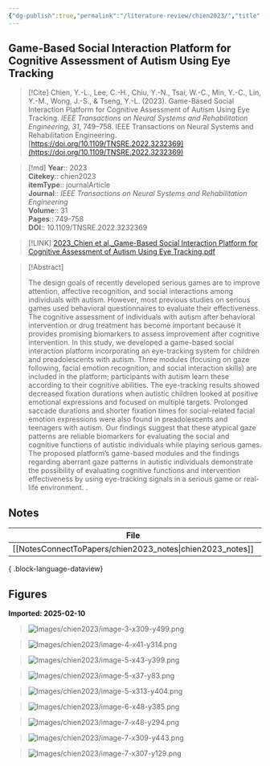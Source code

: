 ```yaml
---
{"dg-publish":true,"permalink":"/literature-review/chien2023/","title":"Game-Based Social Interaction Platform for Cognitive Assessment of Autism Using Eye Tracking","tags":["Face","recognition","Autism","eye","tracking","Gaze","tracking","Emotion","recognition","Games","Biomarkers","autism","spectrum","disorder","serious","games","Pediatrics","Social","interaction","game","EyeTracking"]}
---
```



## Game-Based Social Interaction Platform for Cognitive Assessment of Autism Using Eye Tracking

> [!Cite]
> Chien, Y.-L., Lee, C.-H., Chiu, Y.-N., Tsai, W.-C., Min, Y.-C., Lin, Y.-M., Wong, J.-S., & Tseng, Y.-L. (2023). Game-Based Social Interaction Platform for Cognitive Assessment of Autism Using Eye Tracking. _IEEE Transactions on Neural Systems and Rehabilitation Engineering_, _31_, 749–758. IEEE Transactions on Neural Systems and Rehabilitation Engineering. [https://doi.org/10.1109/TNSRE.2022.3232369](https://doi.org/10.1109/TNSRE.2022.3232369)


>[!md]
> **Year**:: 2023   
> **Citekey**:: chien2023  
> **itemType**:: journalArticle  
> **Journal**:: *IEEE Transactions on Neural Systems and Rehabilitation Engineering*  
> **Volume**:: 31   
> **Pages**:: 749-758  
> **DOI**:: 10.1109/TNSRE.2022.3232369    

> [!LINK] 
> [2023_Chien et al._Game-Based Social Interaction Platform for Cognitive Assessment of Autism Using Eye Tracking.pdf](zotero://select/library/items/N8PWGWIV)

> [!Abstract]
>
> The design goals of recently developed serious games are to improve attention, affective recognition, and social interactions among individuals with autism. However, most previous studies on serious games used behavioral questionnaires to evaluate their effectiveness. The cognitive assessment of individuals with autism after behavioral intervention or drug treatment has become important because it provides promising biomarkers to assess improvement after cognitive intervention. In this study, we developed a game-based social interaction platform incorporating an eye-tracking system for children and preadolescents with autism. Three modules (focusing on gaze following, facial emotion recognition, and social interaction skills) are included in the platform; participants with autism learn these according to their cognitive abilities. The eye-tracking results showed decreased fixation durations when autistic children looked at positive emotional expressions and focused on multiple targets. Prolonged saccade durations and shorter fixation times for social-related facial emotion expressions were also found in preadolescents and teenagers with autism. Our findings suggest that these atypical gaze patterns are reliable biomarkers for evaluating the social and cognitive functions of autistic individuals while playing serious games. The proposed platform’s game-based modules and the findings regarding aberrant gaze patterns in autistic individuals demonstrate the possibility of evaluating cognitive functions and intervention effectiveness by using eye-tracking signals in a serious game or real-life environment.
>.
> 


## Notes

| File                                                         | file.name       |
| ------------------------------------------------------------ | --------------- |
| [[NotesConnectToPapers/chien2023_notes\|chien2023_notes]] | chien2023_notes |

{ .block-language-dataview}


## Figures

**Imported: 2025-02-10**

> ![Images/chien2023/image-3-x309-y499.png](/img/user/Images/chien2023/image-3-x309-y499.png)

> ![Images/chien2023/image-4-x41-y314.png](/img/user/Images/chien2023/image-4-x41-y314.png)

> ![Images/chien2023/image-5-x43-y399.png](/img/user/Images/chien2023/image-5-x43-y399.png)

> ![Images/chien2023/image-5-x37-y83.png](/img/user/Images/chien2023/image-5-x37-y83.png)

> ![Images/chien2023/image-5-x313-y404.png](/img/user/Images/chien2023/image-5-x313-y404.png)

> ![Images/chien2023/image-6-x48-y385.png](/img/user/Images/chien2023/image-6-x48-y385.png)

> ![Images/chien2023/image-7-x48-y294.png](/img/user/Images/chien2023/image-7-x48-y294.png)

> ![Images/chien2023/image-7-x309-y443.png](/img/user/Images/chien2023/image-7-x309-y443.png)

> ![Images/chien2023/image-7-x307-y129.png](/img/user/Images/chien2023/image-7-x307-y129.png)
